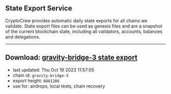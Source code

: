 ## State Export Service
CryptoCrew provides automatic daily state exports for all chains we validate. State export files can be used as genesis files and are a snapshot of the current blockchain state, including all validators, accounts, balances and delegations.

---
**Download: [gravity-bridge-3 state export](https://dl.ccvalidators.com/SERVICE/gravitybridge/gravity-bridge-3_export_8881286.json)**
---

- last updated: Thu Oct 19 2023 11:57:05
- chain id: `gravity-bridge-3`
- export height: `8881286`
- use for: airdrops, local tests, chain recovery
